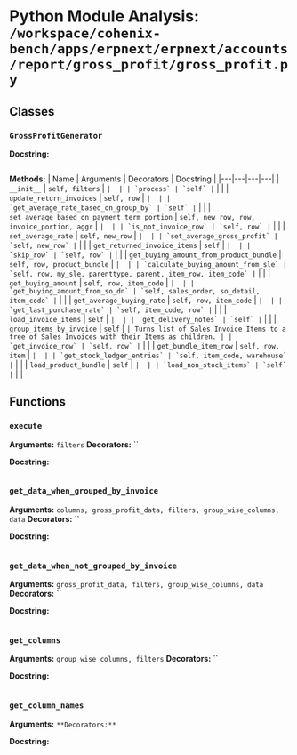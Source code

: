 # Python Module Analysis: `/workspace/cohenix-bench/apps/erpnext/erpnext/accounts/report/gross_profit/gross_profit.py`

## Classes

### `GrossProfitGenerator`


**Docstring:**
```

```

**Methods:**
| Name | Arguments | Decorators | Docstring |
|---|---|---|---|
| `__init__` | `self, filters` | `` |  |
| `process` | `self` | `` |  |
| `update_return_invoices` | `self, row` | `` |  |
| `get_average_rate_based_on_group_by` | `self` | `` |  |
| `set_average_based_on_payment_term_portion` | `self, new_row, row, invoice_portion, aggr` | `` |  |
| `is_not_invoice_row` | `self, row` | `` |  |
| `set_average_rate` | `self, new_row` | `` |  |
| `set_average_gross_profit` | `self, new_row` | `` |  |
| `get_returned_invoice_items` | `self` | `` |  |
| `skip_row` | `self, row` | `` |  |
| `get_buying_amount_from_product_bundle` | `self, row, product_bundle` | `` |  |
| `calculate_buying_amount_from_sle` | `self, row, my_sle, parenttype, parent, item_row, item_code` | `` |  |
| `get_buying_amount` | `self, row, item_code` | `` |  |
| `get_buying_amount_from_so_dn` | `self, sales_order, so_detail, item_code` | `` |  |
| `get_average_buying_rate` | `self, row, item_code` | `` |  |
| `get_last_purchase_rate` | `self, item_code, row` | `` |  |
| `load_invoice_items` | `self` | `` |  |
| `get_delivery_notes` | `self` | `` |  |
| `group_items_by_invoice` | `self` | `` | Turns list of Sales Invoice Items to a tree of Sales Invoices with their Items as children. |
| `get_invoice_row` | `self, row` | `` |  |
| `get_bundle_item_row` | `self, row, item` | `` |  |
| `get_stock_ledger_entries` | `self, item_code, warehouse` | `` |  |
| `load_product_bundle` | `self` | `` |  |
| `load_non_stock_items` | `self` | `` |  |





## Functions

### `execute`
**Arguments:** `filters`
**Decorators:** ``

**Docstring:**
```

```
### `get_data_when_grouped_by_invoice`
**Arguments:** `columns, gross_profit_data, filters, group_wise_columns, data`
**Decorators:** ``

**Docstring:**
```

```
### `get_data_when_not_grouped_by_invoice`
**Arguments:** `gross_profit_data, filters, group_wise_columns, data`
**Decorators:** ``

**Docstring:**
```

```
### `get_columns`
**Arguments:** `group_wise_columns, filters`
**Decorators:** ``

**Docstring:**
```

```
### `get_column_names`
**Arguments:** ``
**Decorators:** ``

**Docstring:**
```

```

